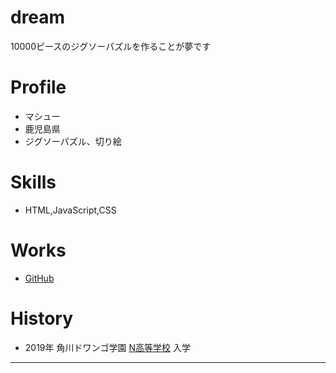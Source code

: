 # dream
10000ピースのジグソーパズルを作ることが夢です

# Profile
- マシュー
- 鹿児島県
- ジグソーパズル、切り絵
# Skills

- HTML,JavaScript,CSS

# Works

- [GitHub](https://github.com/mashu2020)

# History
- 2019年 角川ドワンゴ学園 [N高等学校](URL) 入学
***

